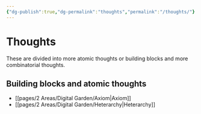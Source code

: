 ```yaml
---
{"dg-publish":true,"dg-permalink":"thoughts","permalink":"/thoughts/"}
---
```



# Thoughts

These are divided into more atomic thoughts or building blocks and more combinatorial thoughts.

## Building blocks and atomic thoughts

- [[pages/2 Areas/Digital Garden/Axiom\|Axiom]]
- [[pages/2 Areas/Digital Garden/Heterarchy\|Heterarchy]]